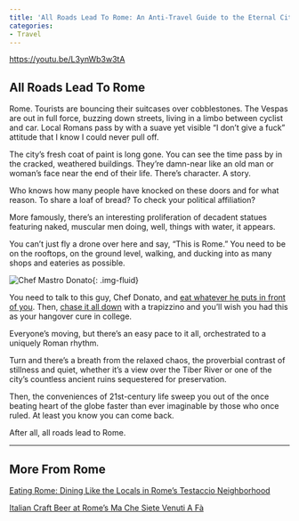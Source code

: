 ```yaml
---
title: 'All Roads Lead To Rome: An Anti-Travel Guide to the Eternal City'
categories:
- Travel
---
```


https://youtu.be/L3ynWb3w3tA

## All Roads Lead To Rome

Rome. Tourists are bouncing their suitcases over cobblestones. The Vespas are out in full force, buzzing down streets, living in a limbo between cyclist and car. Local Romans pass by with a suave yet visible “I don’t give a fuck” attitude that I know I could never pull off.

The city’s fresh coat of paint is long gone. You can see the time pass by in the cracked, weathered buildings. They’re damn-near like an old man or woman’s face near the end of their life. There’s character. A story.

Who knows how many people have knocked on these doors and for what reason. To share a loaf of bread? To check your political affiliation?

More famously, there’s an interesting proliferation of decadent statues featuring naked, muscular men doing, well, things with water, it appears.

You can’t just fly a drone over here and say, “This is Rome.” You need to be on the rooftops, on the ground level, walking, and ducking into as many shops and eateries as possible.

![Chef Mastro Donato](https://withoutapath.com/wp-content/uploads/2016/12/Chef-Mastro-Donato-Eating-Rome-Testaccio-1024x683.jpg){: .img-fluid}

You need to talk to this guy, Chef Donato, and [eat whatever he puts in front of you](https://withoutapath.com/best-restaurants-rome-eating-europe/). Then, [chase it all down](https://withoutapath.com/italian-craft-beer/) with a trapizzino and you’ll wish you had this as your hangover cure in college.

Everyone’s moving, but there’s an easy pace to it all, orchestrated to a uniquely Roman rhythm.

Turn and there’s a breath from the relaxed chaos, the proverbial contrast of stillness and quiet, whether it’s a view over the Tiber River or one of the city’s countless ancient ruins sequestered for preservation.

Then, the conveniences of 21st-century life sweep you out of the once beating heart of the globe faster than ever imaginable by those who once ruled. At least you know you can come back.

After all, all roads lead to Rome.

* * *

## More From Rome

[Eating Rome: Dining Like the Locals in Rome’s Testaccio Neighborhood](https://withoutapath.com/best-restaurants-rome-eating-europe/)

[Italian Craft Beer at Rome’s Ma Che Siete Venuti A Fà](https://withoutapath.com/italian-craft-beer/)
